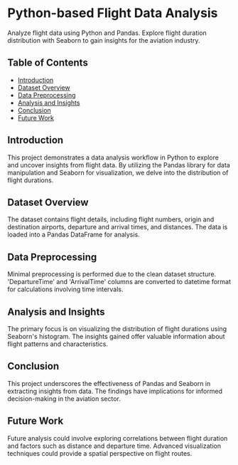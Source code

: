 # Python-based Flight Data Analysis

Analyze flight data using Python and Pandas. Explore flight duration distribution with Seaborn to gain insights for the aviation industry.

## Table of Contents

- [Introduction](#introduction)
- [Dataset Overview](#dataset-overview)
- [Data Preprocessing](#data-preprocessing)
- [Analysis and Insights](#analysis-and-insights)
- [Conclusion](#conclusion)
- [Future Work](#future-work)

## Introduction

This project demonstrates a data analysis workflow in Python to explore and uncover insights from flight data. By utilizing the Pandas library for data manipulation and Seaborn for visualization, we delve into the distribution of flight durations.

## Dataset Overview

The dataset contains flight details, including flight numbers, origin and destination airports, departure and arrival times, and distances. The data is loaded into a Pandas DataFrame for analysis.

## Data Preprocessing

Minimal preprocessing is performed due to the clean dataset structure. 'DepartureTime' and 'ArrivalTime' columns are converted to datetime format for calculations involving time intervals.

## Analysis and Insights

The primary focus is on visualizing the distribution of flight durations using Seaborn's histogram. The insights gained offer valuable information about flight patterns and characteristics.

## Conclusion

This project underscores the effectiveness of Pandas and Seaborn in extracting insights from data. The findings have implications for informed decision-making in the aviation sector.

## Future Work

Future analysis could involve exploring correlations between flight duration and factors such as distance and departure time. Advanced visualization techniques could provide a spatial perspective on flight routes.
